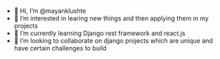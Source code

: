 - 👋 Hi, I’m @mayanklushte
- 👀 I’m interested in learing new things and then applying them in my projects
- 🌱 I’m currently learning Django rest framework and react.js 
- 💞️ I’m looking to collaborate on django projects which are unique and have certain challenges to build 


<!---
mayanklushte/mayanklushte is a ✨ special ✨ repository because its `README.md` (this file) appears on your GitHub profile.
You can click the Preview link to take a look at your changes.
--->
